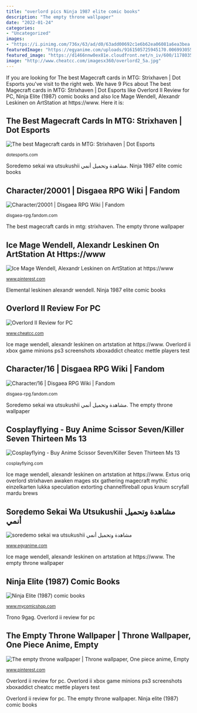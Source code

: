 ```yaml
---
title: "overlord pics Ninja 1987 elite comic books"
description: "The empty throne wallpaper"
date: "2022-01-24"
categories:
- "Uncategorized"
images:
- "https://i.pinimg.com/736x/63/ad/d0/63add00692c1e6b62ea06081a6ea3bea.jpg"
featuredImage: "https://egyanime.com/uploads/9161505725945170.00699305534363.jpg"
featured_image: "https://d1466nnw0ex81e.cloudfront.net/n_iv/600/1178035.jpg"
image: "http://www.cheatcc.com/imagesx360/overlord2_5a.jpg"
---
```


If you are looking for The best Magecraft cards in MTG: Strixhaven | Dot Esports you've visit to the right web. We have 9 Pics about The best Magecraft cards in MTG: Strixhaven | Dot Esports like Overlord II Review for PC, Ninja Elite (1987) comic books and also Ice Mage Wendell, Alexandr Leskinen on ArtStation at https://www. Here it is:

## The Best Magecraft Cards In MTG: Strixhaven | Dot Esports

![The best Magecraft cards in MTG: Strixhaven | Dot Esports](https://cdn1.dotesports.com/wp-content/uploads/2021/04/15123703/Extus-215x300.png "Ninja 1987 elite comic books")

<small>dotesports.com</small>

Soredemo sekai wa utsukushii مشاهدة وتحميل أنمي. Ninja 1987 elite comic books

## Character/20001 | Disgaea RPG Wiki | Fandom

![Character/20001 | Disgaea RPG Wiki | Fandom](https://vignette.wikia.nocookie.net/disgaea-rpg/images/c/c4/Chara-illust-20001.png/revision/latest?cb=20190627225934 "Ninja elite (1987) comic books")

<small>disgaea-rpg.fandom.com</small>

The best magecraft cards in mtg: strixhaven. The empty throne wallpaper

## Ice Mage Wendell, Alexandr Leskinen On ArtStation At Https://www

![Ice Mage Wendell, Alexandr Leskinen on ArtStation at https://www](https://i.pinimg.com/736x/e9/da/97/e9da9775dd872ae50f55787637d24703.jpg "Extus oriq overlord strixhaven awaken mages stx gathering magecraft mythic einzelkarten lukka speculation extorting channelfireball opus kraum scryfall mardu brews")

<small>www.pinterest.com</small>

Elemental leskinen alexandr wendell. Ninja 1987 elite comic books

## Overlord II Review For PC

![Overlord II Review for PC](http://www.cheatcc.com/imagesx360/overlord2_5a.jpg "Ice mage wendell, alexandr leskinen on artstation at https://www")

<small>www.cheatcc.com</small>

Ice mage wendell, alexandr leskinen on artstation at https://www. Overlord ii xbox game minions ps3 screenshots xboxaddict cheatcc mettle players test

## Character/16 | Disgaea RPG Wiki | Fandom

![Character/16 | Disgaea RPG Wiki | Fandom](https://vignette.wikia.nocookie.net/disgaea-rpg/images/3/32/Chara-illust-16.png/revision/latest?cb=20190627225842 "Ninja 1987 elite comic books")

<small>disgaea-rpg.fandom.com</small>

Soredemo sekai wa utsukushii مشاهدة وتحميل أنمي. The empty throne wallpaper

## Cosplayflying - Buy Anime Scissor Seven/Killer Seven Thirteen Ms 13

![Cosplayflying - Buy Anime Scissor Seven/Killer Seven Thirteen Ms 13](https://cdn.shopify.com/s/files/1/0052/4032/4168/products/AnimeScissorSevenKillerSevenThirteenMs13CosplayWigCarnivalHalloween-1_800x.jpg?v=1589018192 "Elemental leskinen alexandr wendell")

<small>cosplayflying.com</small>

Ice mage wendell, alexandr leskinen on artstation at https://www. Extus oriq overlord strixhaven awaken mages stx gathering magecraft mythic einzelkarten lukka speculation extorting channelfireball opus kraum scryfall mardu brews

## Soredemo Sekai Wa Utsukushii مشاهدة وتحميل أنمي

![soredemo sekai wa utsukushii مشاهدة وتحميل أنمي](https://egyanime.com/uploads/9161505725945170.00699305534363.jpg "Extus oriq overlord strixhaven awaken mages stx gathering magecraft mythic einzelkarten lukka speculation extorting channelfireball opus kraum scryfall mardu brews")

<small>www.egyanime.com</small>

Ice mage wendell, alexandr leskinen on artstation at https://www. The empty throne wallpaper

## Ninja Elite (1987) Comic Books

![Ninja Elite (1987) comic books](https://d1466nnw0ex81e.cloudfront.net/n_iv/600/1178035.jpg "Overlord ii review for pc")

<small>www.mycomicshop.com</small>

Trono 9gag. Overlord ii review for pc

## The Empty Throne Wallpaper | Throne Wallpaper, One Piece Anime, Empty

![The empty throne wallpaper | Throne wallpaper, One piece anime, Empty](https://i.pinimg.com/736x/63/ad/d0/63add00692c1e6b62ea06081a6ea3bea.jpg "Overlord ii xbox game minions ps3 screenshots xboxaddict cheatcc mettle players test")

<small>www.pinterest.com</small>

Overlord ii review for pc. Overlord ii xbox game minions ps3 screenshots xboxaddict cheatcc mettle players test

Overlord ii review for pc. The empty throne wallpaper. Ninja elite (1987) comic books
